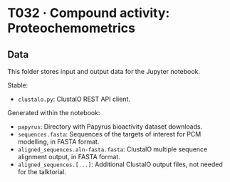 # T032 · Compound activity: Proteochemometrics
## Data

This folder stores input and output data for the Jupyter notebook.

Stable: 
- `clustalo.py`: ClustalO REST API client.

Generated within the notebook:
- `papyrus`: Directory with Papyrus bioactivity dataset downloads.
- `sequences.fasta`: Sequences of the targets of interest for PCM modelling, in FASTA format.
- `aligned_sequences.aln-fasta.fasta`: ClustalO multiple sequence alignment output, in FASTA format.
- `aligned_sequences.[...]`: Additional ClustalO output files, not needed for the talktorial. 

